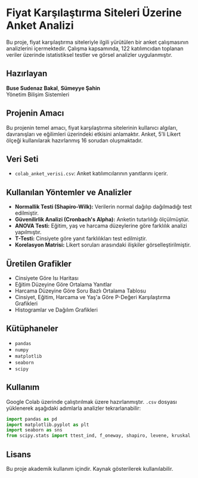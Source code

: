 # Fiyat Karşılaştırma Siteleri Üzerine Anket Analizi

Bu proje, fiyat karşılaştırma siteleriyle ilgili yürütülen bir anket çalışmasının analizlerini içermektedir. Çalışma kapsamında, 122 katılımcıdan toplanan veriler üzerinde istatistiksel testler ve görsel analizler uygulanmıştır.

## Hazırlayan
**Buse Sudenaz Bakal**, **Sümeyye Şahin**  
Yönetim Bilişim Sistemleri

## Projenin Amacı
Bu projenin temel amacı, fiyat karşılaştırma sitelerinin kullanıcı algıları, davranışları ve eğilimleri üzerindeki etkisini anlamaktır. Anket, 5’li Likert ölçeği kullanılarak hazırlanmış 16 sorudan oluşmaktadır.

## Veri Seti
- `colab_anket_verisi.csv`: Anket katılımcılarının yanıtlarını içerir.

## Kullanılan Yöntemler ve Analizler
- **Normallik Testi (Shapiro-Wilk):** Verilerin normal dağılıp dağılmadığı test edilmiştir.
- **Güvenilirlik Analizi (Cronbach's Alpha):** Anketin tutarlılığı ölçülmüştür.
- **ANOVA Testi:** Eğitim, yaş ve harcama düzeylerine göre farklılık analizi yapılmıştır.
- **T-Testi:** Cinsiyete göre yanıt farklılıkları test edilmiştir.
- **Korelasyon Matrisi:** Likert soruları arasındaki ilişkiler görselleştirilmiştir.

## Üretilen Grafikler
- Cinsiyete Göre Isı Haritası
- Eğitim Düzeyine Göre Ortalama Yanıtlar
- Harcama Düzeyine Göre Soru Bazlı Ortalama Tablosu
- Cinsiyet, Eğitim, Harcama ve Yaş'a Göre P-Değeri Karşılaştırma Grafikleri
- Histogramlar ve Dağılım Grafikleri

## Kütüphaneler
- `pandas`
- `numpy`
- `matplotlib`
- `seaborn`
- `scipy`

## Kullanım
Google Colab üzerinde çalıştırılmak üzere hazırlanmıştır. `.csv` dosyası yüklenerek aşağıdaki adımlarla analizler tekrarlanabilir:
```python
import pandas as pd
import matplotlib.pyplot as plt
import seaborn as sns
from scipy.stats import ttest_ind, f_oneway, shapiro, levene, kruskal
```

## Lisans
Bu proje akademik kullanım içindir. Kaynak gösterilerek kullanılabilir.

